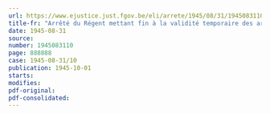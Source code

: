 ```yaml
---
url: https://www.ejustice.just.fgov.be/eli/arrete/1945/08/31/1945083110/justel
title-fr: "Arrêté du Régent mettant fin à la validité temporaire des arrêtés des 20 mars 1941 et 10 juillet 1941, instituant l'avertissement contre paiement facultatif pour infraction à certaines dispositions du règlement général sur la police du roulage et de la circulation"
date: 1945-08-31
source:
number: 1945083110
page: 888888
case: 1945-08-31/10
publication: 1945-10-01
starts:
modifies:
pdf-original:
pdf-consolidated:
---
```


